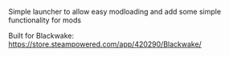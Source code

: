 Simple launcher to allow easy modloading and add some simple functionality for mods

Built for Blackwake: https://store.steampowered.com/app/420290/Blackwake/